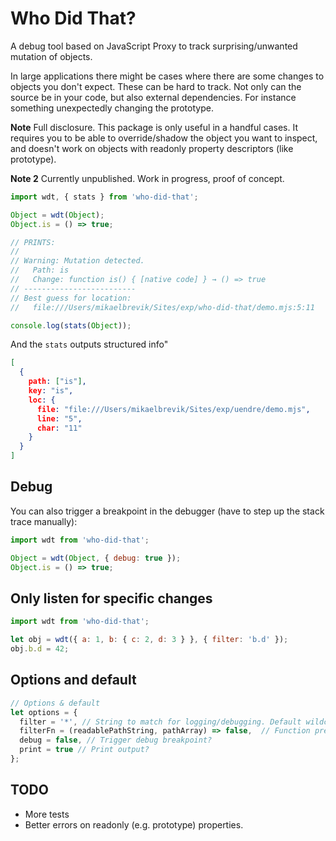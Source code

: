 # Who Did That?

A debug tool based on JavaScript Proxy to track surprising/unwanted mutation of objects.

In large applications there might be cases where there are some changes to objects you don't expect. These can be hard to track. Not only can the source be in your code, but also external dependencies. For instance something unexpectedly changing the prototype.

**Note** Full disclosure. This package is only useful in a handful cases. It requires you to be able to override/shadow the object you want to inspect, and doesn't work on objects with readonly property descriptors (like prototype).

**Note 2** Currently unpublished. Work in progress, proof of concept.

```js
import wdt, { stats } from 'who-did-that';

Object = wdt(Object);
Object.is = () => true;

// PRINTS:
//
// Warning: Mutation detected.
//   Path: is
//   Change: function is() { [native code] } → () => true
// -------------------------
// Best guess for location:
//   file:///Users/mikaelbrevik/Sites/exp/who-did-that/demo.mjs:5:11

console.log(stats(Object));
```

And the `stats` outputs structured info"

```json
[
  {
    path: ["is"],
    key: "is",
    loc: {
      file: "file:///Users/mikaelbrevik/Sites/exp/uendre/demo.mjs",
      line: "5",
      char: "11"
    }
  }
]
```

## Debug

You can also trigger a breakpoint in the debugger (have to step up the stack trace manually):

```js
import wdt from 'who-did-that';

Object = wdt(Object, { debug: true });
Object.is = () => true;
```

## Only listen for specific changes

```js
import wdt from 'who-did-that';

let obj = wdt({ a: 1, b: { c: 2, d: 3 } }, { filter: 'b.d' });
obj.b.d = 42;
```

## Options and default

```js
// Options & default
let options = {
  filter = '*', // String to match for logging/debugging. Default wildcard (everything)
  filterFn = (readablePathString, pathArray) => false,  // Function predicate for filtering  similar to filter string above
  debug = false, // Trigger debug breakpoint?
  print = true // Print output?
};
```

## TODO

* More tests
* Better errors on readonly (e.g. prototype) properties.
